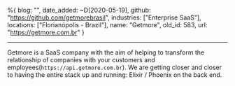 %{
  blog: "",
  date_added: ~D[2020-05-19],
  github: "https://github.com/getmorebrasil",
  industries: ["Enterprise SaaS"],
  locations: ["Florianópolis - Brazil"],
  name: "Getmore",
  old_id: 583,
  url: "https://getmore.com.br"
}

---

Getmore is a SaaS company with the aim of helping to transform the relationship of companies with your customers and employees(`https://api.getmore.com.br`).
We are getting closer and closer to having the entire stack up and running: Elixir / Phoenix on the back end.
